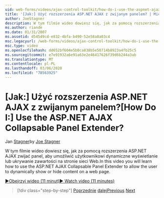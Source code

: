 ```yaml
---
uid: web-forms/videos/ajax-control-toolkit/how-do-i-use-the-aspnet-ajax-collapsable-panel-extender
title: '[Jak:] Użyć rozszerzenia ASP.NET AJAX z zwijanym panelem? | Microsoft Docs'
author: JoeStagner
description: W tym filmie wideo dowiesz się, jak za pomocą rozszerzenia ASP.NET AJAX zwijać panel, aby umożliwić użytkownikowi dynamiczne wyświetlanie lub ukrywanie zawartości na stronie sieci Web.
ms.author: riande
ms.date: 01/31/2007
ms.assetid: d54549cd-e832-4bfa-b490-52e58a8a03c4
msc.legacyurl: /web-forms/videos/ajax-control-toolkit/how-do-i-use-the-aspnet-ajax-collapsable-panel-extender
msc.type: video
ms.openlocfilehash: dd652bf604e5b0ca838b5e50714b8923a4fb25c5
ms.sourcegitcommit: e7e91932a6e91a63e2e46417626f39d6b244a3ab
ms.translationtype: MT
ms.contentlocale: pl-PL
ms.lasthandoff: 03/06/2020
ms.locfileid: "78563925"
---
```

# <a name="how-do-i-use-the-aspnet-ajax-collapsable-panel-extender"></a><span data-ttu-id="d5907-104">[Jak:] Użyć rozszerzenia ASP.NET AJAX z zwijanym panelem?</span><span class="sxs-lookup"><span data-stu-id="d5907-104">[How Do I:] Use the ASP.NET AJAX Collapsable Panel Extender?</span></span>

<span data-ttu-id="d5907-105">Jan [Stagner](https://github.com/JoeStagner)</span><span class="sxs-lookup"><span data-stu-id="d5907-105">by [Joe Stagner](https://github.com/JoeStagner)</span></span>

<span data-ttu-id="d5907-106">W tym filmie wideo dowiesz się, jak za pomocą rozszerzenia ASP.NET AJAX zwijać panel, aby umożliwić użytkownikowi dynamiczne wyświetlanie lub ukrywanie zawartości na stronie sieci Web.</span><span class="sxs-lookup"><span data-stu-id="d5907-106">In this video you will learn how to use the ASP.NET AJAX Collapsable Panel Extender to allow the user to dynamically show or hide content on a web page.</span></span>

[<span data-ttu-id="d5907-107">&#9654;Obejrzyj wideo (11 minut)</span><span class="sxs-lookup"><span data-stu-id="d5907-107">&#9654; Watch video (11 minutes)</span></span>](https://channel9.msdn.com/Blogs/ASP-NET-Site-Videos/how-do-i-use-the-aspnet-ajax-collapsable-panel-extender)

> [!div class="step-by-step"]
> <span data-ttu-id="d5907-108">[Poprzednie](how-do-i-use-the-aspnet-ajax-accordion-control.md)
> [dalej](how-do-i-use-the-aspnet-ajax-draggable-panel-extender.md)</span><span class="sxs-lookup"><span data-stu-id="d5907-108">[Previous](how-do-i-use-the-aspnet-ajax-accordion-control.md)
[Next](how-do-i-use-the-aspnet-ajax-draggable-panel-extender.md)</span></span>
